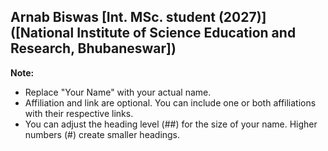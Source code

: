 ## **Arnab Biswas**  [Int. MSc. student (2027)]([National Institute of Science Education and Research, Bhubaneswar])

**Note:**

* Replace "Your Name" with your actual name.
* Affiliation and link are optional. You can include one or both affiliations with their respective links.
* You can adjust the heading level (##) for the size of your name. Higher numbers (#) create smaller headings.
